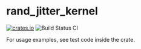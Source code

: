 # rand_jitter_kernel

[![crates.io](https://img.shields.io/crates/v/rand_jitter_kernel.svg)](https://crates.io/crates/rand_jitter_kernel)
![Build Status CI](https://github.com/thillux/rand_jitter_kernel/actions/workflows/test-ci.yml/badge.svg?branch=master)

For usage examples, see test code inside the crate.